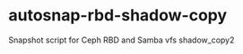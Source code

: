 autosnap-rbd-shadow-copy
========================

Snapshot script for Ceph RBD and Samba vfs shadow_copy2
